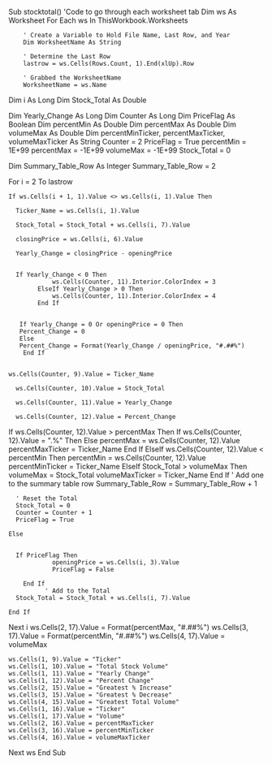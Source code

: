 

Sub stocktotal()
'Code to go through each worksheet tab
Dim ws As Worksheet
For Each ws In ThisWorkbook.Worksheets

        ' Create a Variable to Hold File Name, Last Row, and Year
        Dim WorksheetName As String

        ' Determine the Last Row
        lastrow = ws.Cells(Rows.Count, 1).End(xlUp).Row

        ' Grabbed the WorksheetName
        WorksheetName = ws.Name
Dim i As Long
Dim Stock_Total As Double

Dim Yearly_Change As Long
Dim Counter As Long
Dim PriceFlag As Boolean
Dim percentMin As Double
Dim percentMax As Double
Dim volumeMax As Double
Dim percentMinTicker, percentMaxTicker, volumeMaxTicker As String
Counter = 2
PriceFlag = True
percentMin = 1E+99
percentMax = -1E+99
volumeMax = -1E+99
Stock_Total = 0


  Dim Summary_Table_Row As Integer
  Summary_Table_Row = 2

  For i = 2 To lastrow

    If ws.Cells(i + 1, 1).Value <> ws.Cells(i, 1).Value Then

      Ticker_Name = ws.Cells(i, 1).Value

      Stock_Total = Stock_Total + ws.Cells(i, 7).Value

      closingPrice = ws.Cells(i, 6).Value
      
      Yearly_Change = closingPrice - openingPrice

        
      If Yearly_Change < 0 Then
                ws.Cells(Counter, 11).Interior.ColorIndex = 3
            ElseIf Yearly_Change > 0 Then
                ws.Cells(Counter, 11).Interior.ColorIndex = 4
            End If
            
      
       If Yearly_Change = 0 Or openingPrice = 0 Then
       Percent_Change = 0
       Else
       Percent_Change = Format(Yearly_Change / openingPrice, "#.##%")
        End If
        
    
    ws.Cells(Counter, 9).Value = Ticker_Name

      ws.Cells(Counter, 10).Value = Stock_Total
      
      ws.Cells(Counter, 11).Value = Yearly_Change

      ws.Cells(Counter, 12).Value = Percent_Change
       
If ws.Cells(Counter, 12).Value > percentMax Then
                If ws.Cells(Counter, 12).Value = ".%" Then
                Else
                    percentMax = ws.Cells(Counter, 12).Value
                    percentMaxTicker = Ticker_Name
                End If
            ElseIf ws.Cells(Counter, 12).Value < percentMin Then
                percentMin = ws.Cells(Counter, 12).Value
                percentMinTicker = Ticker_Name
            ElseIf Stock_Total > volumeMax Then
                volumeMax = Stock_Total
                volumeMaxTicker = Ticker_Name
                End If
      ' Add one to the summary table row
      Summary_Table_Row = Summary_Table_Row + 1
      
      ' Reset the Total
      Stock_Total = 0
      Counter = Counter + 1
      PriceFlag = True

    Else

      
      If PriceFlag Then
                openingPrice = ws.Cells(i, 3).Value
                PriceFlag = False
      
        End If
              ' Add to the Total
      Stock_Total = Stock_Total + ws.Cells(i, 7).Value

    End If

  Next i
  ws.Cells(2, 17).Value = Format(percentMax, "#.##%")
    ws.Cells(3, 17).Value = Format(percentMin, "#.##%")
    ws.Cells(4, 17).Value = volumeMax
    
    ws.Cells(1, 9).Value = "Ticker"
    ws.Cells(1, 10).Value = "Total Stock Volume"
    ws.Cells(1, 11).Value = "Yearly Change"
    ws.Cells(1, 12).Value = "Percent Change"
    ws.Cells(2, 15).Value = "Greatest % Increase"
    ws.Cells(3, 15).Value = "Greatest % Decrease"
    ws.Cells(4, 15).Value = "Greatest Total Volume"
    ws.Cells(1, 16).Value = "Ticker"
    ws.Cells(1, 17).Value = "Volume"
    ws.Cells(2, 16).Value = percentMaxTicker
    ws.Cells(3, 16).Value = percentMinTicker
    ws.Cells(4, 16).Value = volumeMaxTicker

 Next ws
End Sub
